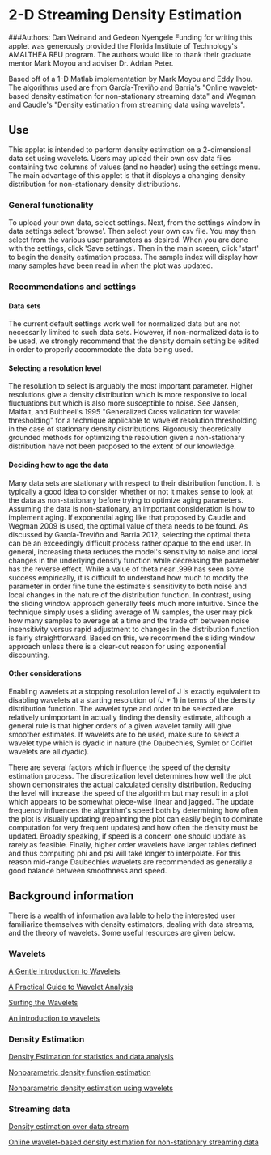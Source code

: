 2-D Streaming Density Estimation
===================

###Authors: Dan Weinand and Gedeon Nyengele
Funding for writing this applet was generously provided the Florida Institute of Technology's AMALTHEA REU program.  The authors would like to thank their graduate mentor Mark Moyou and adviser Dr. Adrian Peter. 

Based off of a 1-D Matlab implementation by Mark Moyou and Eddy Ihou. The algorithms used are from García-Treviño and Barria's "Online wavelet-based density estimation for non-stationary streaming data" and Wegman and Caudle's "Density estimation from streaming data using wavelets".

## Use
This applet is intended to perform density estimation on a 2-dimensional data set using wavelets. Users may upload their own csv data files containing two columns of values (and no header) using the settings menu. The main advantage of this applet is that it displays a changing density distribution for non-stationary density distributions.


### General functionality
To upload your own data, select settings. Next, from the settings window in data settings select 'browse'. Then select your own csv file. You may then select from the various user parameters as desired. When you are done with the settings, click 'Save settings'. Then in the main screen, click 'start' to begin the density estimation process. The sample index will display how many samples have been read in when the plot was updated.

### Recommendations and settings

#### Data sets

The current default settings work well for normalized data but are not  necessarily limited to such data sets. However, if non-normalized data is to be used, we strongly recommend that the density domain setting be edited in order to properly accommodate the data being used.

#### Selecting a resolution level

The resolution to select is arguably the most important parameter. Higher resolutions give a density distribution which is more responsive to local  fluctuations but which is also more susceptible to noise. See Jansen, Malfait, and Bultheel's 1995 "Generalized Cross validation for wavelet thresholding" for a technique applicable to wavelet resolution thresholding in the case of stationary density distributions. Rigorously theoretically grounded methods for optimizing the resolution given a non-stationary distribution have not been proposed to the extent of our knowledge.


#### Deciding how to age the data

Many data sets are stationary with respect to their distribution function. It is typically a good idea to consider whether or not it makes sense to look at the data as non-stationary before trying to optimize aging parameters. Assuming the data is non-stationary, an important consideration is how to implement aging. If exponential aging like that proposed by Caudle and Wegman 2009 is used, the optimal value of theta needs to be found. As discussed by García-Treviño and Barria 2012, selecting the optimal theta can be an exceedingly difficult process rather opaque to the end user. In general, increasing theta reduces the model's sensitivity to noise and local changes in the underlying density function while decreasing the parameter has the reverse effect. While a value of theta near .999 has seen some success empirically, it is difficult to understand how much to modify the parameter in order fine tune the estimate's sensitivity to both noise and local changes in the nature of the distribution function. In contrast, using the sliding window approach generally feels much more intuitive. Since the technique simply uses a sliding average of W samples, the user may pick how many samples to average at a time and the trade off between noise insensitivity versus rapid adjustment to changes in the distribution function is fairly straightforward. Based on this, we recommend the sliding window approach unless there is a clear-cut reason for using exponential discounting.

#### Other considerations

Enabling wavelets at a stopping resolution level of J is exactly equivalent to disabling wavelets at a starting resolution of (J + 1) in terms of the density distribution function. The wavelet type and order to be selected are relatively unimportant in actually finding the density estimate, although a general rule is that higher orders of a given wavelet family will give smoother estimates. If wavelets are to be used, make sure to select a wavelet type which is dyadic in nature (the Daubechies, Symlet or Coiflet wavelets are all dyadic).

There are several factors which influence the speed of the density estimation process. The discretization level determines how well the plot shown demonstrates the actual calculated density distribution. Reducing the level will increase the speed of the algorithm but may result in a plot which appears to be somewhat piece-wise linear and jagged. The update frequency influences the algorithm's speed both by determining how often the plot is visually updating (repainting the plot can easily begin to dominate computation for very frequent updates) and how often the density must be updated. Broadly speaking, if speed is a concern one should update as rarely as feasible. Finally, higher order wavelets have larger tables defined and thus computing phi and psi will take longer to interpolate. For this reason mid-range Daubechies wavelets are recommended as generally a good balance between smoothness and speed.

## Background information
There is a wealth of information available to help the interested user familiarize themselves with density estimators, dealing with data streams, and the theory of wavelets.  Some useful resources are given below.

### Wavelets
[A Gentle Introduction to Wavelets](http://web.media.mit.edu/~rehmi/wavelet/wavelet.html)

[A Practical Guide to Wavelet Analysis](http://paos.colorado.edu/research/wavelets/)

[Surfing the Wavelets](http://www.wavelet.org/tutorial/)

[An introduction to wavelets](http://www.eecis.udel.edu/~amer/CISC651/IEEEwavelet.pdf)

### Density Estimation
[Density Estimation for statistics and data analysis](http://ned.ipac.caltech.edu/level5/March02/Silverman/paper.pdf)

[Nonparametric density function estimation](http://igpphome.ucsd.edu/~cathy/Classes/SIO223A/sio223a.chap9.pdf)

[Nonparametric density estimation using wavelets](http://stat.duke.edu/sites/default/files/papers/1993-26.pdf)

### Streaming data
[Density estimation over data stream](http://alumni.cs.ucr.edu/~wli/publications/deosd.pdf)

[Online wavelet-based density estimation for non-stationary streaming data](http://www.sciencedirect.com/science/article/pii/S0167947311003082)

